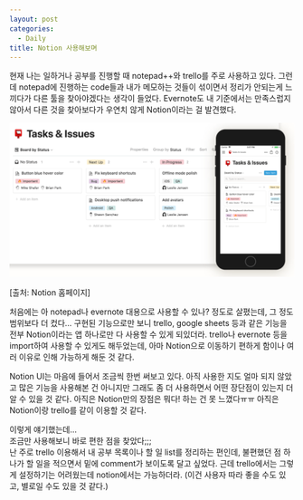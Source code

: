 ```yaml
---
layout: post
categories:
  - Daily
title: Notion 사용해보며
---
```


현재 나는 일하거나 공부를 진행할 때 notepad++와 trello를 주로 사용하고 있다. 그런데 notepad에 진행하는 code들과 내가 메모하는 것들이 섞이면서 정리가 안되는게 느끼다가 다른 툴을 찾아야겠다는 생각이 들었다. Evernote도 내 기준에서는 만족스럽지 않아서 다른 것을 찾아보다가 우연치 않게 Notion이라는 걸 발견했다.

![Notion](./img/notion.png)

[출처: Notion 홈페이지]

처음에는 아 notepad나 evernote 대용으로 사용할 수 있나? 정도로 살폈는데, 그 정도 범위보다 더 컸다... 구현된 기능으로만 보니 trello, google sheets 등과 같은 기능을 전부 Notion이라는 앱 하나로만 다 사용할 수 있게 되있더라. trello나 evernote 등을 import하여 사용할 수 있게도 해두었는데, 아마 Notion으로 이동하기 편하게 함이나 여러 이유로 인해 가능하게 해둔 것 같다.

 Notion UI는 마음에 들어서 조금씩 한번 써보고 있다. 아직 사용한 지도 얼마 되지 않았고 많은 기능을 사용해본 건 아니지만 그래도 좀 더 사용하면서 어떤 장단점이 있는지 더 알 수 있을 것 같다. 아직은 Notion만의 장점은 뭐다! 하는 건 못 느꼈다ㅠㅠ 아직은 Notion이랑 trello를 같이 이용할 것 같다.

이렇게 얘기했는데...   
조금만 사용해보니 바로 편한 점을 찾았다;;;   
난 주로 trello 이용해서 내 공부 목록이나 할 일 list를 정리하는 편인데, 불편했던 점 하나가 할 일을 적으면서 밑에 comment가 보이도록 달고 싶었다. 근데 trello에서는 그렇게 설정하기는 어려웠는데 notion에서는 가능하더라.
(이건 사용자 따라 좋을 수도 있고, 별로일 수도 있을 것 같다.)
